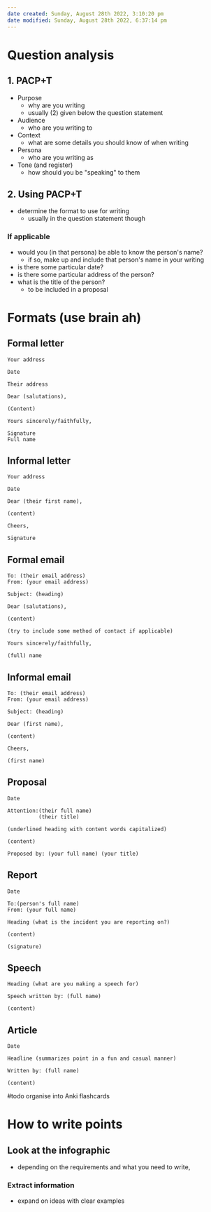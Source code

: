 ```yaml
---
date created: Sunday, August 28th 2022, 3:10:20 pm
date modified: Sunday, August 28th 2022, 6:37:14 pm
---
```


# Question analysis

## 1. PACP+T

- Purpose
	- why are you writing
	- usually (2) given below the question statement
- Audience
	- who are you writing to
- Context
	- what are some details you should know of when writing
- Persona
	- who are you writing as
- Tone (and register)
	- how should you be "speaking" to them

## 2. Using PACP+T

- determine the format to use for writing
	- usually in the question statement though

### If applicable

- would you (in that persona) be able to know the person's name?
	- if so, make up and include that person's name in your writing
- is there some particular date?
- is there some particular address of the person?
- what is the title of the person?
	- to be included in a proposal

# Formats (use brain ah)

## Formal letter

```
Your address

Date

Their address 

Dear (salutations), 

(Content) 

Yours sincerely/faithfully,

Signature
Full name
```

## Informal letter	

```
Your address

Date

Dear (their first name),

(content)

Cheers,

Signature
```

## Formal email	

```
To: (their email address)
From: (your email address)

Subject: (heading)

Dear (salutations),

(content)

(try to include some method of contact if applicable)

Yours sincerely/faithfully,

(full) name
```

## Informal email

```
To: (their email address)
From: (your email address)

Subject: (heading)

Dear (first name),

(content)

Cheers,

(first name)
```

## Proposal

```
Date

Attention:(their full name)
          (their title)
          
(underlined heading with content words capitalized)

(content)

Proposed by: (your full name) (your title)
```

## Report

```
Date

To:(person's full name)
From: (your full name)

Heading (what is the incident you are reporting on?)

(content)

(signature)
```

## Speech

```
Heading (what are you making a speech for)

Speech written by: (full name)

(content)
```

## Article

```
Date

Headline (summarizes point in a fun and casual manner)

Written by: (full name)

(content)
```

#todo organise into Anki flashcards

# How to write points

## Look at the infographic

- depending on the requirements and what you need to write,

### Extract information

- expand on ideas with clear examples